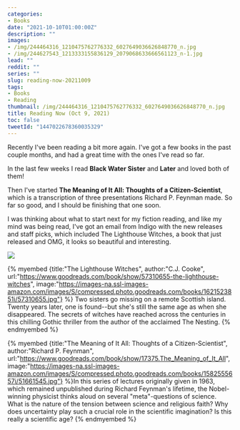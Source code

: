 ```yaml
---
categories:
- Books
date: "2021-10-10T01:00:00Z"
description: ""
images:
- /img/244464316_1210475762776332_6027649036626848770_n.jpg
- /img/244627543_1213333155836129_2079068633666561123_n-1.jpg
lead: ""
reddit: ""
series: ""
slug: reading-now-20211009
tags:
- Books
- Reading
thumbnail: /img/244464316_1210475762776332_6027649036626848770_n.jpg
title: Reading Now (Oct 9, 2021)
toc: false
tweetId: "1447022678360035329"
---
```

Recently I've been reading a bit more again. I've got a few books in the past couple months, and had a great time with the ones I've read so far.

<!--more-->

In the last few weeks I read **Black Water Sister** and **Later** and loved both of them!

Then I've started **The Meaning of It All: Thoughts of a Citizen-Scientist**, which is a transcription of three presentations Richard P. Feynman made. So far so good, and I should be finishing that one soon.

I was thinking about what to start next for my fiction reading, and like my mind was being read, I've got an email from Indigo with the new releases and staff picks, which included The Lighthouse Witches, a book that just released and OMG, it looks so beautiful and interesting.

![](/img/244627543_1213333155836129_2079068633666561123_n-1.jpg)

{% myembed {title:"The Lighthouse Witches", author:"C.J.  Cooke", url:"https://www.goodreads.com/book/show/57310655-the-lighthouse-witches", image:"https://images-na.ssl-images-amazon.com/images/S/compressed.photo.goodreads.com/books/1621523851i/57310655.jpg"} %}
Two sisters go missing on a remote Scottish island. Twenty years later, one is found--but she's still the same age as when she disappeared. The secrets of witches have reached across the centuries in this chilling Gothic thriller from the author of the acclaimed The Nesting.
{% endmyembed %}

{% myembed {title:"The Meaning of It All: Thoughts of a Citizen-Scientist", author:"Richard P. Feynman", url:"https://www.goodreads.com/book/show/17375.The_Meaning_of_It_All", image:"https://images-na.ssl-images-amazon.com/images/S/compressed.photo.goodreads.com/books/1582555657i/51661545.jpg"} %}In this series of lectures originally given in 1963, which remained unpublished during Richard Feynman's lifetime, the Nobel-winning physicist thinks aloud on several "meta"-questions of science. What is the nature of the tension between science and religious faith? Why does uncertainty play such a crucial role in the scientific imagination? Is this really a scientific age?
{% endmyembed %}
